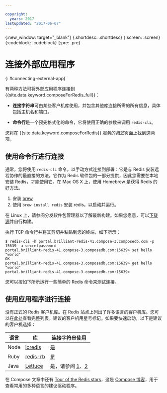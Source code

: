 ```yaml
---

copyright:
  years: 2017
lastupdated: "2017-06-07"
---
```


{:new_window: target="_blank"}
{:shortdesc: .shortdesc}
{:screen: .screen}
{:codeblock: .codeblock}
{:pre: .pre}

# 连接外部应用程序
{: #connecting-external-app}

有两种方法可将外部应用程序连接到 {{site.data.keyword.composeForRedis_full}}：

- **连接字符串**可由某些客户机库使用，并包含其他库连接所需的所有信息，具体包括主机名和端口。

- **命令行**是一个预先格式化的命令，它将使用正确的参数来调用 `redis-cli`。

您将在 {{site.data.keyword.composeForRedis}} 服务的*概述*页面上找到这两项。

## 使用命令行进行连接

通常，您将使用 `redis-cli` 命令，以手动方式连接到部署：它是与 Redis 安装远程协作的最直接的方法。它作为 Redis 软件包的一部分提供，因此您需要在本地安装 Redis，才能使用它。在 Mac OS X 上，使用 Homebrew 是获得 Redis 的好方法。

1. 安装 [brew](http://brew.sh)
2. 使用 `brew install redis` 安装 redis，以启动并运行。

在 Linux 上，请参阅分发软件包管理器以了解最新构建。如果您愿意，可以[下载源](http://redis.io/download)并自行构建。 

执行 TCP 命令行并将其剪切并粘贴到您的终端，如下所示：
```shell
$ redis-cli -h portal.brilliant-redis-41.compose-3.composedb.com -p 15639 -a secretpassword
portal.brilliant-redis-41.compose-3.composedb.com:15639> set hello "world"
OK
portal.brilliant-redis-41.compose-3.composedb.com:15639> get hello
"world"
portal.brilliant-redis-41.compose-3.composedb.com:15639> 

```
您可以按如下所示运行一些简单的 Redis 命令来测试连接。

## 使用应用程序进行连接

没有正式的 Redis 客户机库。在 Redis 站点上列出了许多语言的客户机库。您可以在[此处](http://redis.io/clients)查看完整列表。建议的客户机用星号标记。如果要快速启动，以下是建议的客户机选择：       

语言|库|连接字符串使用
----------|----------|-----------
Node|[ioredis](https://github.com/luin/ioredis)|[是](https://github.com/luin/ioredis#connect-to-redis)
Ruby|[redis-rb](https://github.com/redis/redis-rb)|[是](http://www.rubydoc.info/github/redis/redis-rb/master/Redis%3Ainitialize)
Java|[Lettuce](https://github.com/mp911de/lettuce)|是，请参阅 [1](https://github.com/mp911de/lettuce/wiki/Redis-URI-and-connection-details)、[2](https://lettuce.io/core/release/api/io/lettuce/core/RedisClient.html)

在 Compose 文章中还有 [Tour of the Redis stars](https://www.compose.com/articles/a-tour-of-the-redis-stars-2/)，这是 [Compose 博客](https://www.compose.com/articles/)，用于查看常用的多种语言的建议驱动程序。

